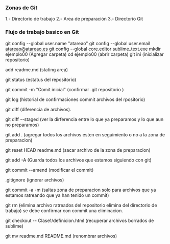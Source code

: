 ### Zonas de Git
1.- Directorio de trabajo
2.- Area de preparación
3.- Directorio Git

### Flujo de trabajo basico en Git
git config --global user.name "atareao"
git config --global user.email atareao@atareao.es
git config --global core.editor sublime_text.exe
mkdir ejemplo00 (Agregar carpeta)
cd ejemplo00 (abrir carpeta)
git ini (inicializar repositorio)

add readme.md (stating area)

git status (estatus del repositorio)

git commit -m "Comit inicial" (confirmar .git repositorio )

git log (historial de confirmaciones commit archivos del rpositorio)

git diff (diferencia de archivos).

git diff --staged (ver la dirferencia entre lo que ya preparamos y lo que aun no preparamos)

git add . (agregar todos los archivos esten en seguimiento o no a la zona de preparacion)

 git reset HEAD readme.md (sacar archivo de la zona de preparacion)

 git add -A (Guarda todos los archivos que estamos siguiendo con git)

 git commit --amend (modificar el commit)

 .gitignore (ignorar archivos)

 git commit -a -m (saltas zona de preparacion solo para archivos que ya estamos ratreando que ya han tenido un commit)

 git rm (elimina archivo ratreados del repositorio elimina del directorio de trabajo)
se debe confirmar con commit una eliminacion.

 git checkout -- Clase1/definicion.html
 (recuperar archivos borrados de sublime)

 git mv readme.md README.md (renombrar archivos)
